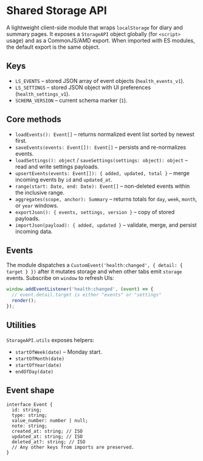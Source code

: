 # Shared Storage API

A lightweight client-side module that wraps `localStorage` for diary and summary pages. It exposes a `StorageAPI` object globally (for `<script>` usage) and as a CommonJS/AMD export. When imported with ES modules, the default export is the same object.

## Keys

- `LS_EVENTS` – stored JSON array of event objects (`health_events_v1`).
- `LS_SETTINGS` – stored JSON object with UI preferences (`health_settings_v1`).
- `SCHEMA_VERSION` – current schema marker (`1`).

## Core methods

- `loadEvents(): Event[]` – returns normalized event list sorted by newest first.
- `saveEvents(events: Event[]): Event[]` – persists and re-normalizes events.
- `loadSettings(): object` / `saveSettings(settings: object): object` – read and write settings payloads.
- `upsertEvents(events: Event[]): { added, updated, total }` – merge incoming events by `id` and `updated_at`.
- `range(start: Date, end: Date): Event[]` – non-deleted events within the inclusive range.
- `aggregates(scope, anchor): Summary` – returns totals for `day`, `week`, `month`, or `year` windows.
- `exportJson(): { events, settings, version }` – copy of stored payloads.
- `importJson(payload): { added, updated }` – validate, merge, and persist incoming data.

## Events

The module dispatches a `CustomEvent('health:changed', { detail: { target } })` after it mutates storage and when other tabs emit `storage` events. Subscribe on `window` to refresh UIs:

```js
window.addEventListener('health:changed', (event) => {
  // event.detail.target is either "events" or "settings"
  render();
});
```

## Utilities

`StorageAPI.utils` exposes helpers:

- `startOfWeek(date)` – Monday start.
- `startOfMonth(date)`
- `startOfYear(date)`
- `endOfDay(date)`

## Event shape

```
interface Event {
  id: string;
  type: string;
  value_number: number | null;
  note: string;
  created_at: string; // ISO
  updated_at: string; // ISO
  deleted_at?: string; // ISO
  // Any other keys from imports are preserved.
}
```

